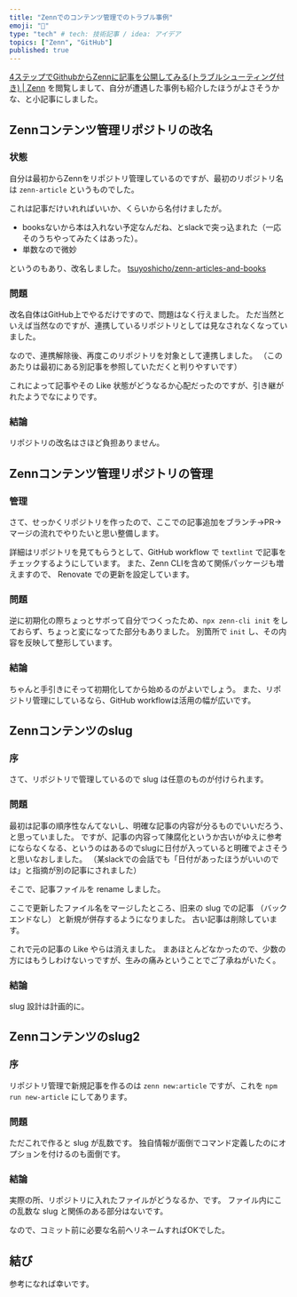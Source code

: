 ```yaml
---
title: "Zennでのコンテンツ管理でのトラブル事例"
emoji: "🤔"
type: "tech" # tech: 技術記事 / idea: アイデア
topics: ["Zenn", "GitHub"]
published: true
---
```


 [4ステップでGithubからZennに記事を公開してみる(トラブルシューティング付き) | Zenn](https://zenn.dev/ohbashunsuke/articles/20200917001-deploy-with-github) を閲覧しまして、自分が遭遇した事例も紹介したほうがよさそうかな、と小記事にしました。

## Zennコンテンツ管理リポジトリの改名

### 状態

自分は最初からZennをリポジトリ管理しているのですが、最初のリポジトリ名は `zenn-article` というものでした。

これは記事だけいれればいいか、くらいから名付けましたが。

- booksないから本は入れない予定なんだね、とslackで突っ込まれた（一応そのうちやってみたくはあった）。
- 単数なので微妙

というのもあり、改名しました。 [tsuyoshicho/zenn-articles-and-books](https://github.com/tsuyoshicho/zenn-articles-and-books)


### 問題

改名自体はGitHub上でやるだけですので、問題はなく行えました。
ただ当然といえば当然なのですが、連携しているリポジトリとしては見なされなくなっていました。

なので、連携解除後、再度このリポジトリを対象として連携しました。
（このあたりは最初にある別記事を参照していただくと判りやすいです）

これによって記事やその Like 状態がどうなるか心配だったのですが、引き継がれたようでなによりです。

### 結論

リポジトリの改名はさほど負担ありません。

## Zennコンテンツ管理リポジトリの管理

### 管理

さて、せっかくリポジトリを作ったので、ここでの記事追加をブランチ->PR->マージの流れでやりたいと思い整備します。

詳細はリポジトリを見てもらうとして、GitHub workflow で `textlint` で記事をチェックするようにしています。
また、Zenn CLIを含めて関係パッケージも増えますので、 Renovate での更新を設定しています。

### 問題

逆に初期化の際ちょっとサボって自分でつくったため、`npx zenn-cli init` をしておらず、ちょっと変になってた部分もありました。
別箇所で `init` し、その内容を反映して整形しています。

### 結論

ちゃんと手引きにそって初期化してから始めるのがよいでしょう。
また、リポジトリ管理にしているなら、GitHub workflowは活用の幅が広いです。

## Zennコンテンツのslug

### 序

さて、リポジトリで管理しているので slug は任意のものが付けられます。

### 問題

最初は記事の順序性なんてないし、明確な記事の内容が分るものでいいだろう、と思っていました。
ですが、記事の内容って陳腐化というか古いがゆえに参考にならなくなる、というのはあるのでslugに日付が入っていると明確でよさそうと思いなおしました。
（某slackでの会話でも「日付があったほうがいいのでは」と指摘が別の記事にされました）

そこで、記事ファイルを rename しました。

ここで更新したファイル名をマージしたところ、旧来の slug での記事 （バックエンドなし） と新規が併存するようになりました。
古い記事は削除しています。

これで元の記事の Like やらは消えました。
まあほとんどなかったので、少数の方にはもうしわけないっですが、生みの痛みということでご了承ねがいたく。

### 結論

slug 設計は計画的に。

## Zennコンテンツのslug2

### 序

リポジトリ管理で新規記事を作るのは `zenn new:article` ですが、これを `npm run new-article` にしてあります。

### 問題

ただこれで作ると slug が乱数です。
独自情報が面倒でコマンド定義したのにオプションを付けるのも面倒です。

### 結論

実際の所、リポジトリに入れたファイルがどうなるか、です。
ファイル内にこの乱数な slug と関係のある部分はないです。

なので、コミット前に必要な名前へリネームすればOKでした。

## 結び

参考になれば幸いです。

